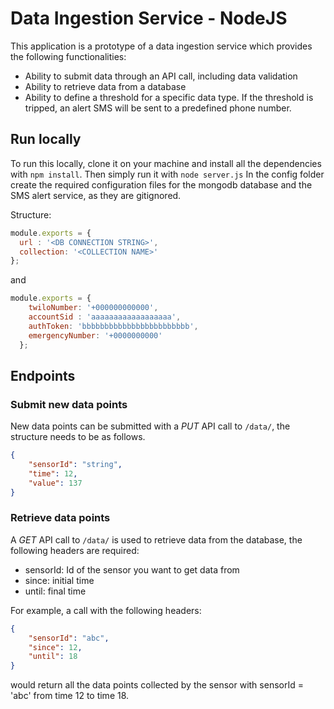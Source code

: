 # Data Ingestion Service - NodeJS
This application is a prototype of a data ingestion service which provides the following functionalities:
- Ability to submit data through an API call, including data validation
- Ability to retrieve data from a database 
- Ability to define a threshold for a specific data type. If the threshold is tripped, an alert SMS will be sent to a predefined phone number.

## Run locally
To run this locally, clone it on your machine and install all the dependencies with `npm install`. Then simply run it with `node server.js`
In the config folder create the required configuration files for the mongodb database and the SMS alert service, as they are gitignored.

Structure:

```javascript
module.exports = {
  url : '<DB CONNECTION STRING>',
  collection: '<COLLECTION NAME>'
};
```

and

```javascript
module.exports = {
    twiloNumber: '+000000000000',
    accountSid : 'aaaaaaaaaaaaaaaaaa',
    authToken: 'bbbbbbbbbbbbbbbbbbbbbbbb',
    emergencyNumber: '+0000000000'
  };
```

## Endpoints

### Submit new data points
New data points can be submitted with a *PUT* API call to `/data/`, the structure needs to be as follows.
```json
{
	"sensorId": "string",
	"time": 12,
	"value": 137
}
```

### Retrieve data points
A *GET* API call to `/data/` is used to retrieve data from the database, the following headers are required:
- sensorId: Id of the sensor you want to get data from 
- since: initial time
- until: final time

For example, a call with the following headers:
```json
{
	"sensorId": "abc",
	"since": 12,
	"until": 18
}
```
would return all the data points collected by the sensor with sensorId = 'abc' from time 12 to time 18.

